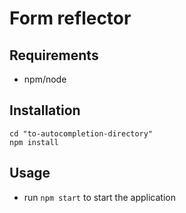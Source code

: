 Form reflector
==============

Requirements
------------
* npm/node

Installation
------------

```
cd "to-autocompletion-directory"
npm install
```

Usage
-----

* run `npm start` to start the application